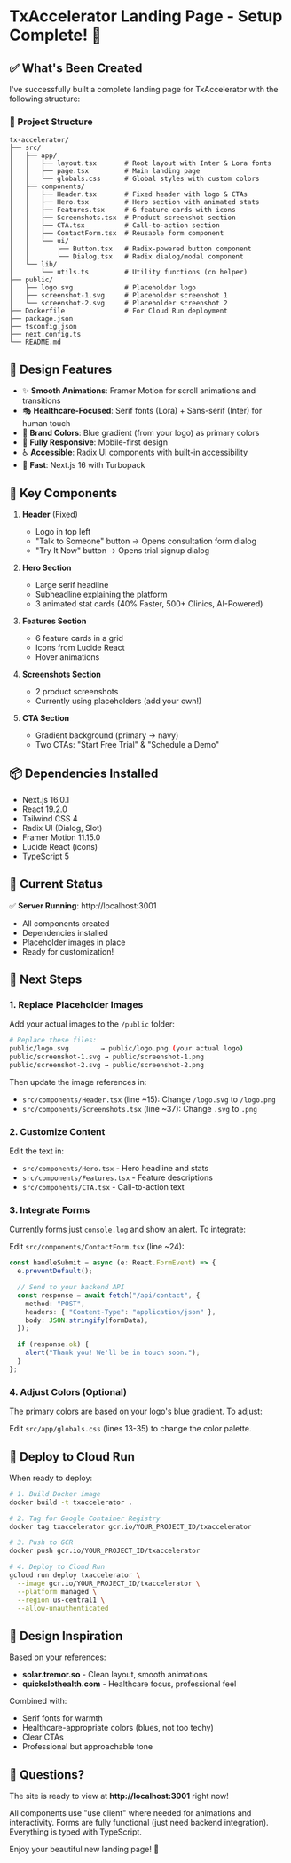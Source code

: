 # TxAccelerator Landing Page - Setup Complete! 🎉

## ✅ What's Been Created

I've successfully built a complete landing page for TxAccelerator with the following structure:

### 📁 Project Structure

```
tx-accelerator/
├── src/
│   ├── app/
│   │   ├── layout.tsx       # Root layout with Inter & Lora fonts
│   │   ├── page.tsx         # Main landing page
│   │   └── globals.css      # Global styles with custom colors
│   ├── components/
│   │   ├── Header.tsx       # Fixed header with logo & CTAs
│   │   ├── Hero.tsx         # Hero section with animated stats
│   │   ├── Features.tsx     # 6 feature cards with icons
│   │   ├── Screenshots.tsx  # Product screenshot section
│   │   ├── CTA.tsx          # Call-to-action section
│   │   ├── ContactForm.tsx  # Reusable form component
│   │   └── ui/
│   │       ├── Button.tsx   # Radix-powered button component
│   │       └── Dialog.tsx   # Radix dialog/modal component
│   └── lib/
│       └── utils.ts         # Utility functions (cn helper)
├── public/
│   ├── logo.svg             # Placeholder logo
│   ├── screenshot-1.svg     # Placeholder screenshot 1
│   └── screenshot-2.svg     # Placeholder screenshot 2
├── Dockerfile               # For Cloud Run deployment
├── package.json
├── tsconfig.json
├── next.config.ts
└── README.md
```

## 🎨 Design Features

- ✨ **Smooth Animations**: Framer Motion for scroll animations and transitions
- 🎭 **Healthcare-Focused**: Serif fonts (Lora) + Sans-serif (Inter) for human touch
- 🎨 **Brand Colors**: Blue gradient (from your logo) as primary colors
- 📱 **Fully Responsive**: Mobile-first design
- ♿ **Accessible**: Radix UI components with built-in accessibility
- 🚀 **Fast**: Next.js 16 with Turbopack

## 🔧 Key Components

1. **Header** (Fixed)

   - Logo in top left
   - "Talk to Someone" button → Opens consultation form dialog
   - "Try It Now" button → Opens trial signup dialog

2. **Hero Section**

   - Large serif headline
   - Subheadline explaining the platform
   - 3 animated stat cards (40% Faster, 500+ Clinics, AI-Powered)

3. **Features Section**

   - 6 feature cards in a grid
   - Icons from Lucide React
   - Hover animations

4. **Screenshots Section**

   - 2 product screenshots
   - Currently using placeholders (add your own!)

5. **CTA Section**
   - Gradient background (primary → navy)
   - Two CTAs: "Start Free Trial" & "Schedule a Demo"

## 📦 Dependencies Installed

- Next.js 16.0.1
- React 19.2.0
- Tailwind CSS 4
- Radix UI (Dialog, Slot)
- Framer Motion 11.15.0
- Lucide React (icons)
- TypeScript 5

## 🚀 Current Status

✅ **Server Running**: http://localhost:3001

- All components created
- Dependencies installed
- Placeholder images in place
- Ready for customization!

## 📝 Next Steps

### 1. **Replace Placeholder Images**

Add your actual images to the `/public` folder:

```bash
# Replace these files:
public/logo.svg        → public/logo.png (your actual logo)
public/screenshot-1.svg → public/screenshot-1.png
public/screenshot-2.svg → public/screenshot-2.png
```

Then update the image references in:

- `src/components/Header.tsx` (line ~15): Change `/logo.svg` to `/logo.png`
- `src/components/Screenshots.tsx` (line ~37): Change `.svg` to `.png`

### 2. **Customize Content**

Edit the text in:

- `src/components/Hero.tsx` - Hero headline and stats
- `src/components/Features.tsx` - Feature descriptions
- `src/components/CTA.tsx` - Call-to-action text

### 3. **Integrate Forms**

Currently forms just `console.log` and show an alert. To integrate:

Edit `src/components/ContactForm.tsx` (line ~24):

```typescript
const handleSubmit = async (e: React.FormEvent) => {
  e.preventDefault();

  // Send to your backend API
  const response = await fetch("/api/contact", {
    method: "POST",
    headers: { "Content-Type": "application/json" },
    body: JSON.stringify(formData),
  });

  if (response.ok) {
    alert("Thank you! We'll be in touch soon.");
  }
};
```

### 4. **Adjust Colors** (Optional)

The primary colors are based on your logo's blue gradient. To adjust:

Edit `src/app/globals.css` (lines 13-35) to change the color palette.

## 🐳 Deploy to Cloud Run

When ready to deploy:

```bash
# 1. Build Docker image
docker build -t txaccelerator .

# 2. Tag for Google Container Registry
docker tag txaccelerator gcr.io/YOUR_PROJECT_ID/txaccelerator

# 3. Push to GCR
docker push gcr.io/YOUR_PROJECT_ID/txaccelerator

# 4. Deploy to Cloud Run
gcloud run deploy txaccelerator \
  --image gcr.io/YOUR_PROJECT_ID/txaccelerator \
  --platform managed \
  --region us-central1 \
  --allow-unauthenticated
```

## 🎯 Design Inspiration

Based on your references:

- **solar.tremor.so** - Clean layout, smooth animations
- **quickslothealth.com** - Healthcare focus, professional feel

Combined with:

- Serif fonts for warmth
- Healthcare-appropriate colors (blues, not too techy)
- Clear CTAs
- Professional but approachable tone

## 📧 Questions?

The site is ready to view at **http://localhost:3001** right now!

All components use "use client" where needed for animations and interactivity.
Forms are fully functional (just need backend integration).
Everything is typed with TypeScript.

Enjoy your beautiful new landing page! 🚀
